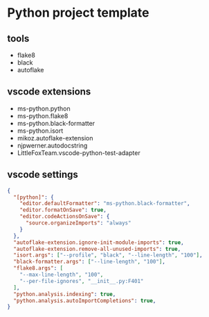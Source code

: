 # Python project template

## tools

- flake8
- black
- autoflake

## vscode extensions

- ms-python.python
- ms-python.flake8
- ms-python.black-formatter
- ms-python.isort
- mikoz.autoflake-extension
- njpwerner.autodocstring
- LittleFoxTeam.vscode-python-test-adapter

## vscode settings

```json
{
  "[python]": {
    "editor.defaultFormatter": "ms-python.black-formatter",
    "editor.formatOnSave": true,
    "editor.codeActionsOnSave": {
      "source.organizeImports": "always"
    }
  },
  "autoflake-extension.ignore-init-module-imports": true,
  "autoflake-extension.remove-all-unused-imports": true,
  "isort.args": ["--profile", "black", "--line-length", "100"],
  "black-formatter.args": ["--line-length", "100"],
  "flake8.args": [
    "--max-line-length", "100",
    "--per-file-ignores", "__init__.py:F401"
  ],
  "python.analysis.indexing": true,
  "python.analysis.autoImportCompletions": true,
}
```
